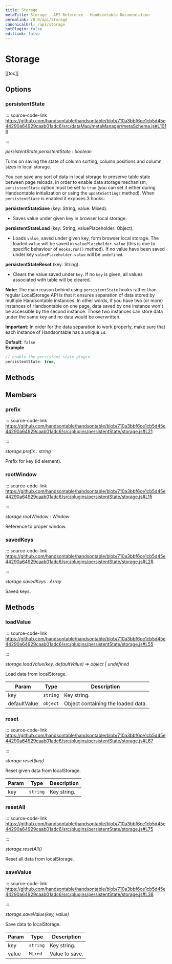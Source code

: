 ```yaml
---
title: Storage
metaTitle: Storage - API Reference - Handsontable Documentation
permalink: /8.0/api/storage
canonicalUrl: /api/storage
hotPlugin: false
editLink: false
---
```


# Storage

[[toc]]
## Options

### persistentState
  
::: source-code-link https://github.com/handsontable/handsontable/blob/710a3bbf6ce1cb5d45e44290a64929caab01adc6/src/dataMap/metaManager/metaSchema.js#L1016

:::

_persistentState.persistentState : boolean_

Turns on saving the state of column sorting, column positions and column sizes in local storage.

You can save any sort of data in local storage to preserve table state between page reloads.  In order to enable
data storage mechanism, `persistentState` option must be set to `true` (you can set it either during Handsontable
initialization or using the `updateSettings` method). When `persistentState` is enabled it exposes 3 hooks:

__persistentStateSave__ (key: String, value: Mixed).

  * Saves value under given key in browser local storage.

__persistentStateLoad__ (key: String, valuePlaceholder: Object).

  * Loads `value`, saved under given key, form browser local storage. The loaded `value` will be saved in
  `valuePlaceholder.value` (this is due to specific behaviour of `Hooks.run()` method). If no value have
  been saved under key `valuePlaceholder.value` will be `undefined`.

__persistentStateReset__ (key: String).

  * Clears the value saved under `key`. If no `key` is given, all values associated with table will be cleared.

__Note:__ The main reason behind using `persistentState` hooks rather than regular LocalStorage API is that it
ensures separation of data stored by multiple Handsontable instances. In other words, if you have two (or more)
instances of Handsontable on one page, data saved by one instance won't be accessible by the second instance.
Those two instances can store data under the same key and no data would be overwritten.

__Important:__ In order for the data separation to work properly, make sure that each instance of Handsontable has a unique `id`.

**Default**: <code>false</code>  
**Example**  
```js
// enable the persistent state plugin
persistentState: true,
```

## Methods
## Members

### prefix
  
::: source-code-link https://github.com/handsontable/handsontable/blob/710a3bbf6ce1cb5d45e44290a64929caab01adc6/src/plugins/persistentState/storage.js#L21

:::

_storage.prefix : string_

Prefix for key (id element).



### rootWindow
  
::: source-code-link https://github.com/handsontable/handsontable/blob/710a3bbf6ce1cb5d45e44290a64929caab01adc6/src/plugins/persistentState/storage.js#L15

:::

_storage.rootWindow : Window_

Reference to proper window.



### savedKeys
  
::: source-code-link https://github.com/handsontable/handsontable/blob/710a3bbf6ce1cb5d45e44290a64929caab01adc6/src/plugins/persistentState/storage.js#L28

:::

_storage.savedKeys : Array_

Saved keys.


## Methods

### loadValue
  
::: source-code-link https://github.com/handsontable/handsontable/blob/710a3bbf6ce1cb5d45e44290a64929caab01adc6/src/plugins/persistentState/storage.js#L55

:::

_storage.loadValue(key, defaultValue) ⇒ object | undefined_

Load data from localStorage.


| Param | Type | Description |
| --- | --- | --- |
| key | `string` | Key string. |
| defaultValue | `object` | Object containing the loaded data. |



### reset
  
::: source-code-link https://github.com/handsontable/handsontable/blob/710a3bbf6ce1cb5d45e44290a64929caab01adc6/src/plugins/persistentState/storage.js#L67

:::

_storage.reset(key)_

Reset given data from localStorage.


| Param | Type | Description |
| --- | --- | --- |
| key | `string` | Key string. |



### resetAll
  
::: source-code-link https://github.com/handsontable/handsontable/blob/710a3bbf6ce1cb5d45e44290a64929caab01adc6/src/plugins/persistentState/storage.js#L75

:::

_storage.resetAll()_

Reset all data from localStorage.



### saveValue
  
::: source-code-link https://github.com/handsontable/handsontable/blob/710a3bbf6ce1cb5d45e44290a64929caab01adc6/src/plugins/persistentState/storage.js#L38

:::

_storage.saveValue(key, value)_

Save data to localStorage.


| Param | Type | Description |
| --- | --- | --- |
| key | `string` | Key string. |
| value | `Mixed` | Value to save. |


